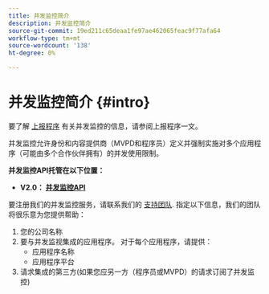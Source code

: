 ```yaml
---
title: 并发监控简介
description: 并发监控简介
source-git-commit: 19ed211c65deaa1fe97ae462065feac9f77afa64
workflow-type: tm+mt
source-wordcount: '138'
ht-degree: 0%

---
```



# 并发监控简介 {#intro}

要了解 [上报程序](/help/concurrency-monitoring/cm-escalation-procedures.md) 有关并发监控的信息，请参阅上报程序一文。

并发监控允许身份和内容提供商（MVPD和程序员）定义并强制实施对多个应用程序（可能由多个合作伙伴拥有）的并发使用限制。

**并发监控API托管在以下位置：**

* **V2.0： [并发监控API](http://docs.adobeptime.io/cm-api-v2/)**

要注册我们的并发监控服务，请联系我们的 [支持团队](mailto:tve-support@adobe.com). 指定以下信息，我们的团队将很乐意为您提供帮助：

1. 您的公司名称
1. 要与并发监视集成的应用程序。 对于每个应用程序，请提供：
   * 应用程序名称
   * 应用程序平台
1. 请求集成的第三方(如果您应另一方（程序员或MVPD）的请求订阅了并发监控)
